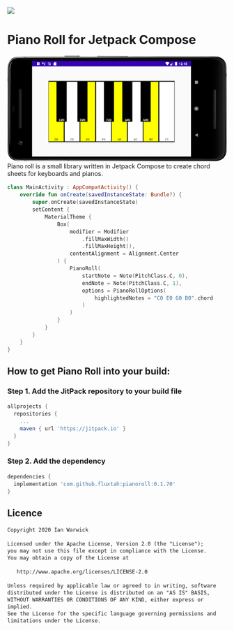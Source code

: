 [![](https://jitpack.io/v/fluxtah/pianoroll.svg)](https://jitpack.io/#fluxtah/pianoroll)

# Piano Roll for Jetpack Compose
![PianoRoll Example Screenshot](gfx/screenshots/piano-roll-1.png)
Piano roll is a small library written in Jetpack Compose to create chord sheets for keyboards and pianos.

```kotlin
class MainActivity : AppCompatActivity() {
    override fun onCreate(savedInstanceState: Bundle?) {
        super.onCreate(savedInstanceState)
        setContent {
            MaterialTheme {
                Box(
                    modifier = Modifier
                        .fillMaxWidth()
                        .fillMaxHeight(),
                    contentAlignment = Alignment.Center
                ) {
                    PianoRoll(
                        startNote = Note(PitchClass.C, 0),
                        endNote = Note(PitchClass.C, 1),
                        options = PianoRollOptions(
                            highlightedNotes = "C0 E0 G0 B0".chord
                        )
                    )
                }
            }
        }
    }
}
```

## How to get Piano Roll into your build:

### Step 1. Add the JitPack repository to your build file

```groovy
allprojects {
  repositories {
    ...
    maven { url 'https://jitpack.io' }
  }
}
```

### Step 2. Add the dependency

```groovy
dependencies {
  implementation 'com.github.fluxtah:pianoroll:0.1.70'
}
```

## Licence

```
Copyright 2020 Ian Warwick

Licensed under the Apache License, Version 2.0 (the "License");
you may not use this file except in compliance with the License.
You may obtain a copy of the License at

   http://www.apache.org/licenses/LICENSE-2.0

Unless required by applicable law or agreed to in writing, software
distributed under the License is distributed on an "AS IS" BASIS,
WITHOUT WARRANTIES OR CONDITIONS OF ANY KIND, either express or implied.
See the License for the specific language governing permissions and
limitations under the License.
```
